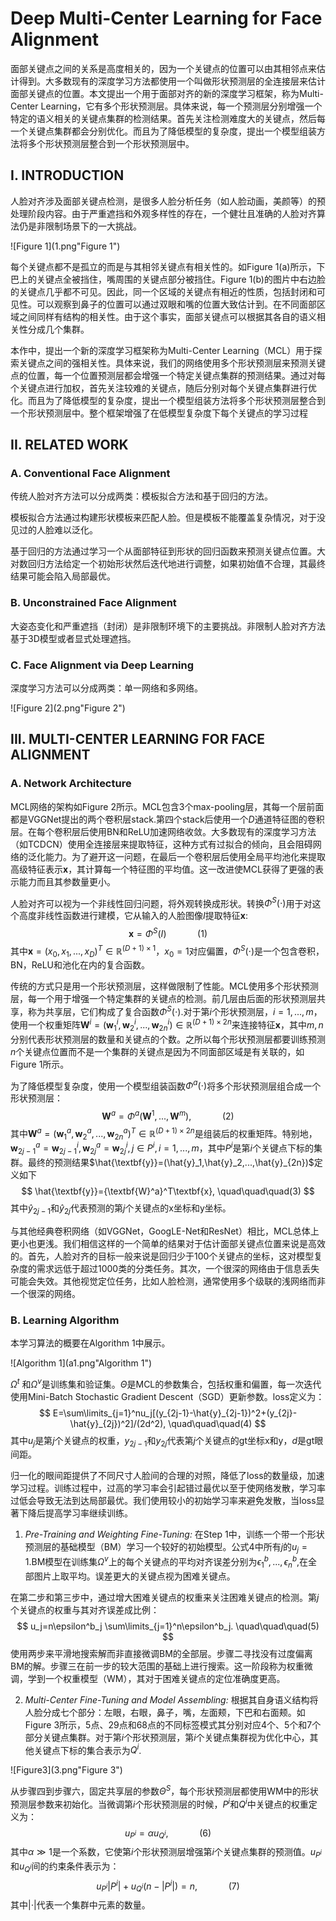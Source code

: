 # Deep Multi-Center Learning for Face Alignment

面部关键点之间的关系是高度相关的，因为一个关键点的位置可以由其相邻点来估计得到。大多数现有的深度学习方法都使用一个叫做形状预测层的全连接层来估计面部关键点的位置。本文提出一个用于面部对齐的新的深度学习框架，称为Multi-Center Learning，它有多个形状预测层。具体来说，每一个预测层分别增强一个特定的语义相关的关键点集群的检测结果。首先关注检测难度大的关键点，然后每一个关键点集群都会分别优化。而且为了降低模型的复杂度，提出一个模型组装方法将多个形状预测层整合到一个形状预测层中。



## I. INTRODUCTION

人脸对齐涉及面部关键点检测，是很多人脸分析任务（如人脸动画，美颜等）的预处理阶段内容。由于严重遮挡和外观多样性的存在，一个健壮且准确的人脸对齐算法仍是非限制场景下的一大挑战。

![Figure 1](1.png"Figure 1")

每个关键点都不是孤立的而是与其相邻关键点有相关性的。如Figure 1(a)所示，下巴上的关键点全被挡住，嘴周围的关键点部分被挡住。Figure 1(b)的图片中右边脸的关键点几乎都不可见。因此，同一个区域的关键点有相近的性质，包括封闭和可见性。可以观察到鼻子的位置可以通过双眼和嘴的位置大致估计到。在不同面部区域之间同样有结构的相关性。由于这个事实，面部关键点可以根据其各自的语义相关性分成几个集群。

本作中，提出一个新的深度学习框架称为Multi-Center Learning（MCL）用于探索关键点之间的强相关性。具体来说，我们的网络使用多个形状预测层来预测关键点的位置，每一个位置预测层都会增强一个特定关键点集群的预测结果。通过对每个关键点进行加权，首先关注较难的关键点，随后分别对每个关键点集群进行优化。而且为了降低模型的复杂度，提出一个模型组装方法将多个形状预测层整合到一个形状预测层中。整个框架增强了在低模型复杂度下每个关键点的学习过程



## II. RELATED WORK

### A. Conventional Face Alignment

传统人脸对齐方法可以分成两类：模板拟合方法和基于回归的方法。

模板拟合方法通过构建形状模板来匹配人脸。但是模板不能覆盖复杂情况，对于没见过的人脸难以泛化。

基于回归的方法通过学习一个从面部特征到形状的回归函数来预测关键点位置。大对数回归方法给定一个初始形状然后迭代地进行调整，如果初始值不合理，其最终结果可能会陷入局部最优。

### B. Unconstrained Face Alignment

大姿态变化和严重遮挡（封闭）是非限制环境下的主要挑战。非限制人脸对齐方法基于3D模型或者显式处理遮挡。

### C. Face Alignment via Deep Learning

深度学习方法可以分成两类：单一网络和多网络。



![Figure 2](2.png"Figure 2")

## III. MULTI-CENTER LEARNING FOR FACE ALIGNMENT

### A. Network Architecture

MCL网络的架构如Figure 2所示。MCL包含3个max-pooling层，其每一个层前面都是VGGNet提出的两个卷积层stack.第四个stack后使用一个$D$通道特征图的卷积层。在每个卷积层后使用BN和ReLU加速网络收敛。大多数现有的深度学习方法（如TCDCN）使用全连接层来提取特征，这种方式有过拟合的倾向，且会阻碍网络的泛化能力。为了避开这一问题，在最后一个卷积层后使用全局平均池化来提取高级特征表示$\textbf{x}$，其计算每一个特征图的平均值。这一改进使MCL获得了更强的表示能力而且其参数量更小。

人脸对齐可以视为一个非线性回归问题，将外观转换成形状。转换$\Phi^S(\cdot)$用于对这个高度非线性函数进行建模，它从输入的人脸图像$I$提取特征$\textbf{x}$:
$$
\textbf{x}=\Phi^S(I) \quad\quad\quad(1)
$$
其中$\textbf{x}=(x_0,x_1,...,x_D)^T \in \mathbb{R}^{(D+1)\times1}$，$x_0=1$对应偏置，$\Phi^S(\cdot)$是一个包含卷积，BN，ReLU和池化在内的复合函数。

传统的方式只是用一个形状预测层，这样做限制了性能。MCL使用多个形状预测层，每一个用于增强一个特定集群的关键点的检测。前几层由后面的形状预测层共享，称为共享层，它们构成了复合函数$\Phi^S(\cdot)$.对于第$i$个形状预测层，$i=1,...,m$，使用一个权重矩阵$\textbf{W}^i=(\textbf{w}^i_1,\textbf{w}^i_2,...,\textbf{w}^i_{2n}) \in \mathbb{R}^{(D+1)\times2n}$来连接特征$\textbf{x}$，其中$m,n$分别代表形状预测层的数量和关键点的个数。之所以每个形状预测层都要训练预测$n$个关键点位置而不是一个集群的关键点是因为不同面部区域是有关联的，如Figure 1所示。

为了降低模型复杂度，使用一个模型组装函数$\Phi^a(\cdot)$将多个形状预测层组合成一个形状预测层：
$$
\textbf{W}^a=\Phi^a(\textbf{W}^1,...,\textbf{W}^m), \quad\quad\quad(2)
$$
其中$\textbf{W}^a=(\textbf{w}^a_1,\textbf{w}^a_2,...,\textbf{w}^a_{2n})^T \in \mathbb{R}^{(D+1)\times 2n}$是组装后的权重矩阵。特别地，$\textbf{w}^a_{2j-1}=\textbf{w}^i_{2j-1},\textbf{w}^a_{2j}=\textbf{w}^i_{2j},j\in P^i,i=1,...,m$，其中$P^i$是第$i$个关键点下标的集群。最终的预测结果$\hat{\textbf{y}}=(\hat{y}_1,\hat{y}_2,...,\hat{y}_{2n})$定义如下
$$
\hat{\textbf{y}}={\textbf{W}^a}^T\textbf{x}, \quad\quad\quad(3)
$$
其中$\hat{y}_{2j-1}$和$\hat{y}_{2j}$代表预测的第$j$个关键点的x坐标和y坐标。

与其他经典卷积网络（如VGGNet，GoogLE-Net和ResNet）相比，MCL总体上更小也更浅。我们相信这样的一个简单的结果对于估计面部关键点位置来说是高效的。首先，人脸对齐的目标一般来说是回归少于100个关键点的坐标，这对模型复杂度的需求远低于超过1000类的分类任务。其次，一个很深的网络由于信息丢失可能会失效。其他视觉定位任务，比如人脸检测，通常使用多个级联的浅网络而非一个很深的网络。

### B. Learning Algorithm

本学习算法的概要在Algorithm 1中展示。

![Algorithm 1](a1.png"Algorithm 1")

$\Omega^t$ 和$\Omega^v$是训练集和验证集。$\Theta$是MCL的参数集合，包括权重和偏置，每一次迭代使用Mini-Batch Stochastic Gradient Descent（SGD）更新参数。loss定义为：
$$
E=\sum\limits_{j=1}^nu_j[(y_{2j-1}-\hat{y}_{2j-1})^2+(y_{2j}-\hat{y}_{2j})^2]/(2d^2), \quad\quad\quad(4)
$$
其中$u_j$是第$j$个关键点的权重，$y_{2j-1}$和$y_{2j}$代表第$j$个关键点的gt坐标x和y，$d$是gt眼间距。

归一化的眼间距提供了不同尺寸人脸间的合理的对照，降低了loss的数量级，加速学习过程。训练过程中，过高的学习率会引起错过最优以至于使网络发散，学习率过低会导致无法到达局部最优。我们使用较小的初始学习率来避免发散，当loss显著下降后提高学习率继续训练。

1) *Pre-Training and Weighting Fine-Tuning:* 在Step 1中，训练一个带一个形状预测层的基础模型（BM）学习一个较好的初始模型。公式4中所有$j$的$u_j=1$.BM模型在训练集$\Omega^v$上的每个关键点的平均对齐误差分别为$\epsilon^b_1,...,\epsilon^b_n$,在全部图片上取平均。误差更大的关键点视为困难关键点。

在第二步和第三步中，通过增大困难关键点的权重来关注困难关键点的检测。第$j$个关键点的权重与其对齐误差成比例：
$$
u_j=n\epsilon^b_j \sum\limits_{j=1}^n\epsilon^b_j. \quad\quad\quad(5)
$$
使用两步来平滑地搜索解而非直接微调BM的全部层。步骤二寻找没有过度偏离BM的解。步骤三在前一步的较大范围的基础上进行搜索。这一阶段称为权重微调，学到一个权重模型（WM），其对于困难关键点的定位准确度更高。

2) *Multi-Center Fine-Tuning and Model Assembling:*  根据其自身语义结构将人脸分成七个部分：左眼，右眼，鼻子，嘴，左面颊，下巴和右面颊。如Figure 3所示，5点、29点和68点的不同标签模式其分别对应4个、5个和7个部分关键点集群。对于第$i$个形状预测层，第$i$个关键点集群视为优化中心，其他关键点下标的集合表示为$Q^i$.

![Figure3](3.png"Figure 3")

从步骤四到步骤六，固定共享层的参数$\Theta^S$，每个形状预测层都使用WM中的形状预测层参数来初始化。当微调第$i$个形状预测层的时候，$P^i$和$Q^i$中关键点的权重定义为：
$$
u_{P^i}=\alpha u_{Q^i}, \quad\quad\quad(6)
$$
其中$\alpha \gg 1$是一个系数，它使第$i$个形状预测层增强第$i$个关键点集群的预测值。$u_{P^i}$和$u_{Q^i}$间的约束条件表示为：
$$
u_{P^i}|P^i|+u_{Q^i}(n-|P^i|)=n, \quad\quad\quad(7)
$$
其中$|\cdot|$代表一个集群中元素的数量。
